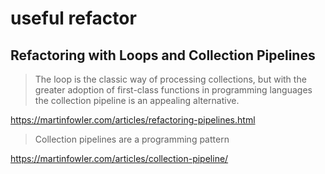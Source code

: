 # useful refactor

## Refactoring with Loops and Collection Pipelines

>The loop is the classic way of processing collections, but with the greater adoption of first-class functions in programming languages the collection pipeline is an appealing alternative.

https://martinfowler.com/articles/refactoring-pipelines.html

>Collection pipelines are a programming pattern

https://martinfowler.com/articles/collection-pipeline/